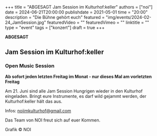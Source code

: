 +++
title = "ABGESAGT Jam Session im Kulturhof:keller"
authors = ["noi"]
date = 2024-06-21T20:00:00
publishdate = 2021-05-01
time = "20:00"
description = "Die Bühne gehört euch"
featured = "img/events/2024-02-24_JamSession.jpg"
featuredVideo = ""
featuredVimeo = ""
linktitle = ""
type = "event"
tags = ["konzert"]
draft = true
+++

**ABGESAGT**

## Jam Session im Kulturhof:keller
### Open Music Session

**Ab sofort jeden letzten Freitag im Monat - nur dieses Mal am vorletzten Freitag**

Am 21. Juni sind alle Jam Session Hungrigen wieder in den Kulturhof eingeladen. Bringt eure Instrumente, es darf wild gejammt werden, der Kulturhof:keller hält das aus.


Infos: noiimkulturhof@gmail.com

Das Team von NOI freut sich auf euer Kommen.

Grafik © NOI
